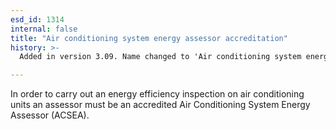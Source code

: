 ```yaml
---
esd_id: 1314
internal: false
title: "Air conditioning system energy assessor accreditation"
history: >-
  Added in version 3.09. Name changed to 'Air conditioning system energy assessor accreditation' in version 4.00.

---
```


In order to carry out an energy efficiency inspection on air conditioning units an assessor must be an accredited Air Conditioning System Energy Assessor (ACSEA).

